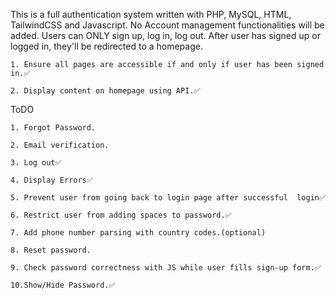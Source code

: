 This is a full authentication system written with PHP, MySQL, HTML, TailwindCSS and Javascript.
No Account management functionalities will be added.
Users can ONLY sign up, log in, log out.
After user has signed up or logged in, they'll be redirected to a homepage.

    1. Ensure all pages are accessible if and only if user has been signed in.✅

    2. Display content on homepage using API.✅

ToDO

    1. Forgot Password.

    2. Email verification.

    3. Log out✅

    4. Display Errors✅

    5. Prevent user from going back to login page after successful  login✅

    6. Restrict user from adding spaces to password.✅

    7. Add phone number parsing with country codes.(optional)

    8. Reset password.

    9. Check password correctness with JS while user fills sign-up form.✅

    10.Show/Hide Password.✅
